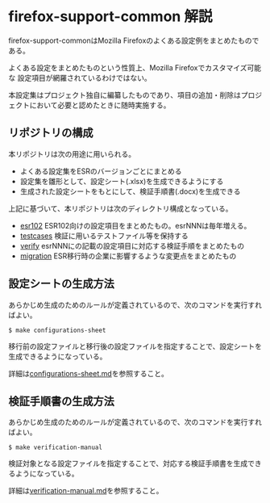 # firefox-support-common 解説

firefox-support-commonはMozilla Firefoxのよくある設定例をまとめたものである。

よくある設定をまとめたものという性質上、Mozilla Firefoxでカスタマイズ可能な
設定項目が網羅されているわけではない。

本設定集はプロジェクト独自に編纂したものであり、項目の追加・削除はプロジェクトにおいて必要と認めたときに随時実施する。

## リポジトリの構成

本リポジトリは次の用途に用いられる。

* よくある設定集をESRのバージョンごとにまとめる
* 設定集を雛形として、設定シート(.xlsx)を生成できるようにする
* 生成された設定シートをもとにして、検証手順書(.docx)を生成できる

上記に基づいて、本リポジトリは次のディレクトリ構成となっている。

* [esr102](../esr102) ESR102向けの設定項目をまとめたもの。esrNNNは毎年増える。
* [testcases](../testcases) 検証に用いるテストファイル等を保持する
* [verify](../verify) esrNNNにの記載の設定項目に対応する検証手順をまとめたもの
* [migration](../migration) ESR移行時の企業に影響するような変更点をまとめたもの

## 設定シートの生成方法

あらかじめ生成のためのルールが定義されているので、次のコマンドを実行すればよい。

```
$ make configurations-sheet
```

移行前の設定ファイルと移行後の設定ファイルを指定することで、設定シートを生成できるようになっている。

詳細は[configurations-sheet.md](configurations-sheet.md)を参照すること。


## 検証手順書の生成方法


あらかじめ生成のためのルールが定義されているので、次のコマンドを実行すればよい。

```
$ make verification-manual
```

検証対象となる設定ファイルを指定することで、対応する検証手順書を生成できるようになっている。

詳細は[verification-manual.md](verification-manual.md)を参照すること。

